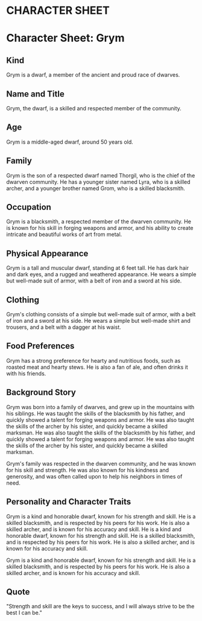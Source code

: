 # CHARACTER SHEET

# Character Sheet: Grym

## Kind
Grym is a dwarf, a member of the ancient and proud race of dwarves.

## Name and Title
Grym, the dwarf, is a skilled and respected member of the community.

## Age
Grym is a middle-aged dwarf, around 50 years old.

## Family
Grym is the son of a respected dwarf named Thorgil, who is the chief of the dwarven community. He has a younger sister named Lyra, who is a skilled archer, and a younger brother named Grom, who is a skilled blacksmith.

## Occupation
Grym is a blacksmith, a respected member of the dwarven community. He is known for his skill in forging weapons and armor, and his ability to create intricate and beautiful works of art from metal.

## Physical Appearance
Grym is a tall and muscular dwarf, standing at 6 feet tall. He has dark hair and dark eyes, and a rugged and weathered appearance. He wears a simple but well-made suit of armor, with a belt of iron and a sword at his side.

## Clothing
Grym's clothing consists of a simple but well-made suit of armor, with a belt of iron and a sword at his side. He wears a simple but well-made shirt and trousers, and a belt with a dagger at his waist.

## Food Preferences
Grym has a strong preference for hearty and nutritious foods, such as roasted meat and hearty stews. He is also a fan of ale, and often drinks it with his friends.

## Background Story
Grym was born into a family of dwarves, and grew up in the mountains with his siblings. He was taught the skills of the blacksmith by his father, and quickly showed a talent for forging weapons and armor. He was also taught the skills of the archer by his sister, and quickly became a skilled marksman. He was also taught the skills of the blacksmith by his father, and quickly showed a talent for forging weapons and armor. He was also taught the skills of the archer by his sister, and quickly became a skilled marksman.

Grym's family was respected in the dwarven community, and he was known for his skill and strength. He was also known for his kindness and generosity, and was often called upon to help his neighbors in times of need.

## Personality and Character Traits
Grym is a kind and honorable dwarf, known for his strength and skill. He is a skilled blacksmith, and is respected by his peers for his work. He is also a skilled archer, and is known for his accuracy and skill. He is a kind and honorable dwarf, known for his strength and skill. He is a skilled blacksmith, and is respected by his peers for his work. He is also a skilled archer, and is known for his accuracy and skill.

Grym is a kind and honorable dwarf, known for his strength and skill. He is a skilled blacksmith, and is respected by his peers for his work. He is also a skilled archer, and is known for his accuracy and skill.

## Quote
"Strength and skill are the keys to success, and I will always strive to be the best I can be."